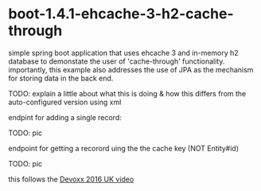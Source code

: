 # boot-1.4.1-ehcache-3-h2-cache-through

simple spring boot application that uses ehcache 3 and in-memory h2 database to demonstate the user of 'cache-through' functionality. importantly, this example also addresses the use of JPA as the mechanism for storing data in the back end.

TODO: explain a little about what this is doing & how this differs from the auto-configured version using xml

endpint for adding a single record:

TODO: pic

endpoint for getting a recorord uing the the cache key (NOT Entity#id)

TODO: pic

this follows the [Devoxx 2016 UK video](https://youtu.be/FQfd8x29Ud8)

